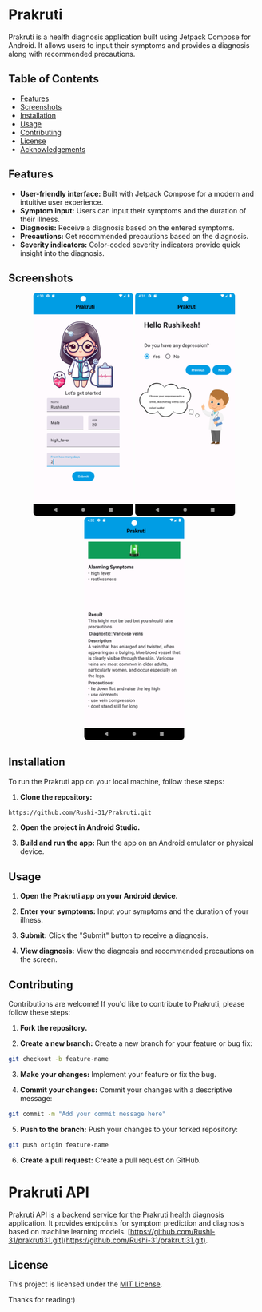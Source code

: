 # Prakruti

Prakruti is a health diagnosis application built using Jetpack Compose for Android. It allows users to input their symptoms and provides a diagnosis along with recommended precautions.

## Table of Contents

- [Features](#features)
- [Screenshots](#screenshots)
- [Installation](#installation)
- [Usage](#usage)
- [Contributing](#contributing)
- [License](#license)
- [Acknowledgements](#acknowledgements)

## Features

- **User-friendly interface:** Built with Jetpack Compose for a modern and intuitive user experience.
- **Symptom input:** Users can input their symptoms and the duration of their illness.
- **Diagnosis:** Receive a diagnosis based on the entered symptoms.
- **Precautions:** Get recommended precautions based on the diagnosis.
- **Severity indicators:** Color-coded severity indicators provide quick insight into the diagnosis.

## Screenshots


<div align="center">
  <img src="https://raw.githubusercontent.com/Rushi-31/Prakruti/029136683bc002a252192b0dadee4f9cf600a4b7/images/UserInfo.png" alt="Screenshot 1" width="200" />
  <img src="https://raw.githubusercontent.com/Rushi-31/Prakruti/029136683bc002a252192b0dadee4f9cf600a4b7/images/Qna.png" alt="Screenshot 2" width="200" />
  <img src="https://raw.githubusercontent.com/Rushi-31/Prakruti/029136683bc002a252192b0dadee4f9cf600a4b7/images/Dignostic.png" alt="Screenshot 3" width="200" />
</div>

## Installation

To run the Prakruti app on your local machine, follow these steps:

1. **Clone the repository:** 

```bash
https://github.com/Rushi-31/Prakruti.git
```

2. **Open the project in Android Studio.**

3. **Build and run the app:** Run the app on an Android emulator or physical device.

## Usage

1. **Open the Prakruti app on your Android device.**

2. **Enter your symptoms:** Input your symptoms and the duration of your illness.

3. **Submit:** Click the "Submit" button to receive a diagnosis.

4. **View diagnosis:** View the diagnosis and recommended precautions on the screen.

## Contributing

Contributions are welcome! If you'd like to contribute to Prakruti, please follow these steps:

1. **Fork the repository.**

2. **Create a new branch:** Create a new branch for your feature or bug fix:

```bash
git checkout -b feature-name
```

3. **Make your changes:** Implement your feature or fix the bug.

4. **Commit your changes:** Commit your changes with a descriptive message:

```bash
git commit -m "Add your commit message here"
```

5. **Push to the branch:** Push your changes to your forked repository:

```bash
git push origin feature-name
```

6. **Create a pull request:** Create a pull request on GitHub.
 
# Prakruti API

Prakruti API is a backend service for the Prakruti health diagnosis application. It provides endpoints for symptom prediction and diagnosis based on machine learning models.
[https://github.com/Rushi-31/prakruti31.git](https://github.com/Rushi-31/prakruti31.git).


## License
This project is licensed under the [MIT License](LICENSE).

Thanks for reading:)

